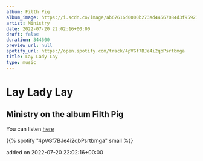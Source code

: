 ```yaml
---
album: Filth Pig
album_image: https://i.scdn.co/image/ab67616d0000b273ad44567084d3f95921886dad
artist: Ministry
date: 2022-07-20 22:02:16+00:00
draft: false
duration: 344600
preview_url: null
spotify_url: https://open.spotify.com/track/4pVGf7BJe4i2qbPsrtbmga
title: Lay Lady Lay
type: music
---
```



# Lay Lady Lay

## Ministry on the album Filth Pig

You can listen [here](https://open.spotify.com/track/4pVGf7BJe4i2qbPsrtbmga)

{{% spotify "4pVGf7BJe4i2qbPsrtbmga" small %}}

added on 2022-07-20 22:02:16+00:00